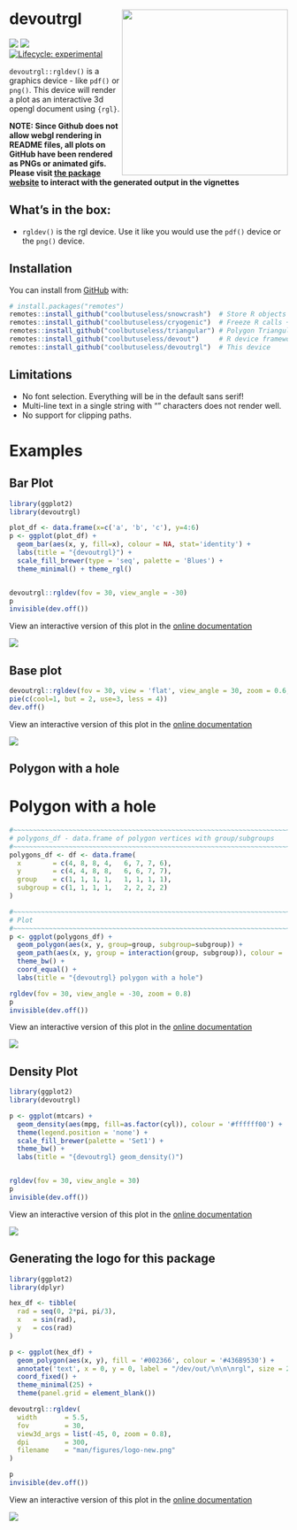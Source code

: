 
<!-- README.md is generated from README.Rmd. Please edit that file -->

# devoutrgl <img src="man/figures/logo-new.png" align="right" height=300/>

<!-- badges: start -->

![](https://img.shields.io/badge/cool-useless-green.svg)
![](http://img.shields.io/badge/dev-out-blue.svg) [![Lifecycle:
experimental](https://img.shields.io/badge/lifecycle-experimental-orange.svg)](https://www.tidyverse.org/lifecycle/#experimental)
<!-- badges: end -->

`devoutrgl::rgldev()` is a graphics device - like `pdf()` or `png()`.
This device will render a plot as an interactive 3d opengl document
using `{rgl}`.

**NOTE: Since Github does not allow webgl rendering in README files, all
plots on GitHub have been rendered as PNGs or animated gifs. Please
visit [the package
website](https://coolbutuseless.github.io/package/devoutrgl) to interact
with the generated output in the vignettes**

## What’s in the box:

  - `rgldev()` is the rgl device. Use it like you would use the `pdf()`
    device or the `png()` device.

## Installation

You can install from
[GitHub](https://github.com/coolbutuseless/devoutrgl) with:

``` r
# install.packages("remotes")
remotes::install_github("coolbutuseless/snowcrash")  # Store R objects as images
remotes::install_github("coolbutuseless/cryogenic")  # Freeze R calls + replay
remotes::install_github("coolbutuseless/triangular") # Polygon Triangulation
remotes::install_github("coolbutuseless/devout")     # R device framework
remotes::install_github("coolbutuseless/devoutrgl")  # This device
```

## Limitations

  - No font selection. Everything will be in the default sans serif\!
  - Multi-line text in a single string with “” characters does not
    render well.
  - No support for clipping paths.

# Examples

## Bar Plot

``` r
library(ggplot2)
library(devoutrgl)

plot_df <- data.frame(x=c('a', 'b', 'c'), y=4:6)
p <- ggplot(plot_df) +
  geom_bar(aes(x, y, fill=x), colour = NA, stat='identity') +
  labs(title = "{devoutrgl}") +
  scale_fill_brewer(type = 'seq', palette = 'Blues') + 
  theme_minimal() + theme_rgl()


devoutrgl::rgldev(fov = 30, view_angle = -30)
p
invisible(dev.off())
```

View an interactive version of this plot in the
<a href="https://coolbutuseless.github.io/package/devoutrgl/articles/simple-examples.html">online
documentation</a>

<img src="man/figures/bar.png" />

## Base plot

``` r
devoutrgl::rgldev(fov = 30, view = 'flat', view_angle = 30, zoom = 0.6, filename = "man/figures/pie.png") 
pie(c(cool=1, but = 2, use=3, less = 4))
dev.off()
```

View an interactive version of this plot in the
<a href="https://coolbutuseless.github.io/package/devoutrgl/articles/simple-examples.html">online
documentation</a>

<img src="man/figures/pie.png" />

## Polygon with a hole

# Polygon with a hole

``` r
#~~~~~~~~~~~~~~~~~~~~~~~~~~~~~~~~~~~~~~~~~~~~~~~~~~~~~~~~~~~~~~~~~~~~~~~~~~~~~
# polygons_df - data.frame of polygon vertices with group/subgroups
#~~~~~~~~~~~~~~~~~~~~~~~~~~~~~~~~~~~~~~~~~~~~~~~~~~~~~~~~~~~~~~~~~~~~~~~~~~~~~
polygons_df <- df <- data.frame(
  x        = c(4, 8, 8, 4,   6, 7, 7, 6),
  y        = c(4, 4, 8, 8,   6, 6, 7, 7),
  group    = c(1, 1, 1, 1,   1, 1, 1, 1),
  subgroup = c(1, 1, 1, 1,   2, 2, 2, 2)
)

#~~~~~~~~~~~~~~~~~~~~~~~~~~~~~~~~~~~~~~~~~~~~~~~~~~~~~~~~~~~~~~~~~~~~~~~~~~~~~
# Plot
#~~~~~~~~~~~~~~~~~~~~~~~~~~~~~~~~~~~~~~~~~~~~~~~~~~~~~~~~~~~~~~~~~~~~~~~~~~~~~
p <- ggplot(polygons_df) +
  geom_polygon(aes(x, y, group=group, subgroup=subgroup)) +
  geom_path(aes(x, y, group = interaction(group, subgroup)), colour = 'red') +
  theme_bw() + 
  coord_equal() + 
  labs(title = "{devoutrgl} polygon with a hole")

rgldev(fov = 30, view_angle = -30, zoom = 0.8)
p
invisible(dev.off())
```

View an interactive version of this plot in the
<a href="https://coolbutuseless.github.io/package/devoutrgl/articles/simple-examples.html">online
documentation</a>

<img src="man/figures/polygon-with-hole.gif" />

## Density Plot

``` r
library(ggplot2)
library(devoutrgl)

p <- ggplot(mtcars) +
  geom_density(aes(mpg, fill=as.factor(cyl)), colour = '#ffffff00') +
  theme(legend.position = 'none') +
  scale_fill_brewer(palette = 'Set1') + 
  theme_bw() +
  labs(title = "{devoutrgl} geom_density()")


rgldev(fov = 30, view_angle = 30)
p
invisible(dev.off())
```

View an interactive version of this plot in the
<a href="https://coolbutuseless.github.io/package/devoutrgl/articles/simple-examples.html">online
documentation</a>

<img src="man/figures/density.gif" />

## Generating the logo for this package

``` r
library(ggplot2)
library(dplyr)

hex_df <- tibble(
  rad = seq(0, 2*pi, pi/3),
  x   = sin(rad),
  y   = cos(rad)
)

p <- ggplot(hex_df) +
  geom_polygon(aes(x, y), fill = '#002366', colour = '#436B9530') +
  annotate('text', x = 0, y = 0, label = "/dev/out/\n\n\nrgl", size = 20, color = 'grey90') +
  coord_fixed() +
  theme_minimal(25) + 
  theme(panel.grid = element_blank())

devoutrgl::rgldev(
  width       = 5.5,
  fov         = 30,
  view3d_args = list(-45, 0, zoom = 0.8),
  dpi         = 300,
  filename    = "man/figures/logo-new.png"
)

p
invisible(dev.off())
```

View an interactive version of this plot in the
<a href="https://coolbutuseless.github.io/package/devoutrgl/articles/simple-examples.html">online
documentation</a>

<img src="man/figures/logo-new.png" />
